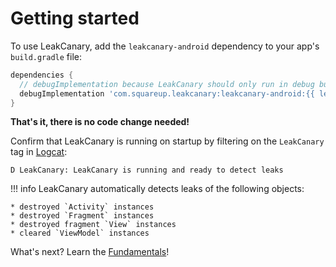 # Getting started

To use LeakCanary, add the `leakcanary-android` dependency to your app's `build.gradle` file:

```groovy
dependencies {
  // debugImplementation because LeakCanary should only run in debug builds.
  debugImplementation 'com.squareup.leakcanary:leakcanary-android:{{ leak_canary.release }}'
}
```

**That's it, there is no code change needed!**

Confirm that LeakCanary is running on startup by filtering on the `LeakCanary` tag in [Logcat](https://developer.android.com/studio/command-line/logcat):

```
D LeakCanary: LeakCanary is running and ready to detect leaks
```

!!! info
    LeakCanary automatically detects leaks of the following objects:
    
    * destroyed `Activity` instances
    * destroyed `Fragment` instances
    * destroyed fragment `View` instances
    * cleared `ViewModel` instances

What's next? Learn the [Fundamentals](fundamentals.md)!